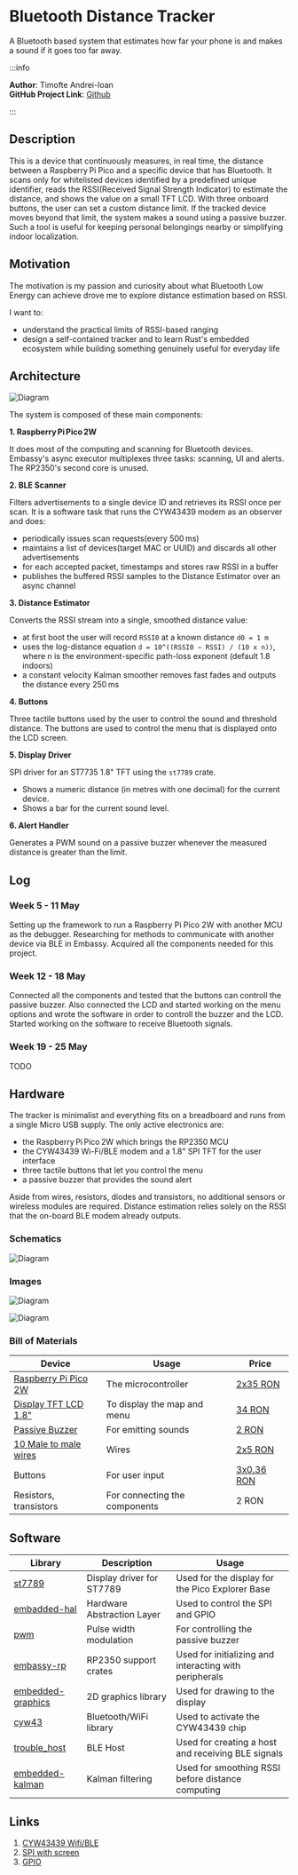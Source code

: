 # Bluetooth Distance Tracker
A Bluetooth based system that estimates how far your phone is and makes a sound if it goes too far away.

:::info 

**Author**: Timofte Andrei-Ioan \
**GitHub Project Link**: [Github](https://github.com/UPB-PMRust-Students/proiect-Andrei1223)

:::

## Description

This is a device that continuously measures, in real time, the distance between a Raspberry Pi Pico and a specific device that has Bluetooth.
It scans only for whitelisted devices identified by a predefined unique identifier, reads the RSSI(Received Signal Strength Indicator) to estimate the distance, and shows the value on a small TFT LCD.
With three onboard buttons, the user can set a custom distance limit. If the tracked device moves beyond that limit, the system makes a sound using a passive buzzer.
Such a tool is useful for keeping personal belongings nearby or simplifying indoor localization.

## Motivation

The motivation is my passion and curiosity about what Bluetooth Low Energy can achieve drove me to explore distance estimation based on RSSI.

I want to:
 - understand the practical limits of RSSI-based ranging
 - design a self-contained tracker and to learn Rust's embedded ecosystem while building something genuinely useful for everyday life

## Architecture

![Diagram](components_diagram.svg)

The system is composed of these main components:

**1. Raspberry Pi Pico 2W**

It does most of the computing and scanning for Bluetooth devices.
Embassy's async executor multiplexes three tasks: scanning, UI and alerts. The RP2350's second core is unused.

**2. BLE Scanner**

Filters advertisements to a single device ID and retrieves its RSSI once per scan.
It is a software task that runs the CYW43439 modem as an observer and does:
 - periodically issues scan requests(every 500 ms)
 - maintains a list of devices(target MAC or UUID) and discards all other advertisements
 - for each accepted packet, timestamps and stores raw RSSI in a buffer
 - publishes the buffered RSSI samples to the Distance Estimator over an async channel

**3. Distance Estimator**

Converts the RSSI stream into a single, smoothed distance value:
 - at first boot the user will record `RSSI0` at a known distance `d0 = 1 m`
 - uses the log-distance equation `d = 10^((RSSI0 − RSSI) / (10 x n))`, where n is the environment-specific path-loss exponent (default 1.8 indoors)
 - a constant velocity Kalman smoother removes fast fades and outputs the distance every 250 ms

**4. Buttons**

Three tactile buttons used by the user to control the sound and threshold distance. The buttons are used to
control the menu that is displayed onto the LCD screen.

**5. Display Driver**

SPI driver for an ST7735 1.8" TFT using the `st7789` crate.
 - Shows a numeric distance (in metres with one decimal) for the current device.
 - Shows a bar for the current sound level.

**6. Alert Handler**

 Generates a PWM sound on a passive buzzer whenever the measured distance is greater than the limit.


## Log

### Week 5 - 11 May
Setting up the framework to run a Raspberry Pi Pico 2W with another MCU as the debugger. Researching for methods to communicate with another device via BLE in Embassy. Acquired all the components needed for this project.

### Week 12 - 18 May
Connected all the components and tested that the buttons can controll the passive buzzer. Also connected the LCD and started working on the menu options and wrote the software in order to controll the buzzer and the LCD. Started working on the software to receive Bluetooth signals.

### Week 19 - 25 May
TODO

## Hardware


The tracker is minimalist and everything fits on a breadboard and runs from a single Micro USB supply.
The only active electronics are:
 - the Raspberry Pi Pico 2W which brings the RP2350 MCU
 - the CYW43439 Wi-Fi/BLE modem and a 1.8" SPI TFT for the user interface
 - three tactile buttons that let you control the menu
 - a passive buzzer that provides the sound alert

Aside from wires, resistors, diodes and transistors, no additional sensors or wireless modules are required.  Distance estimation relies solely on the RSSI that the on-board BLE modem already outputs.


### Schematics

![Diagram](schematic.webp)

### Images

![Diagram](first_image.webp)

![Diagram](second_image.webp)

### Bill of Materials

| Device | Usage | Price |
|--------|--------|-------|
| [Raspberry Pi Pico 2W](https://www.raspberrypi.com/documentation/microcontrollers/raspberry-pi-pico.html) | The microcontroller | [2x35 RON](https://www.optimusdigital.ro/en/raspberry-pi-boards/12394-raspberry-pi-pico-w.html) |
| [Display TFT LCD 1.8"](https://www.displayfuture.com/Display/datasheet/controller/ST7735.pdf) | To display the map and menu  | [34 RON](https://www.emag.ro/display-tft-lcd-1-8-inch-128x160-spi-st7735s-arduino-emg204/pd/D8RPFSYBM/) |
| [Passive Buzzer](https://components101.com/sites/default/files/component_datasheet/Buzzer%20Datasheet.pdf) | For emitting sounds | [2 RON](https://www.optimusdigital.ro/ro/audio-buzzere/634-buzzer-pasiv-de-5-v.html?search_query=buzzer+pasiv&results=15) |
| [10 Male to male wires](https://media.digikey.com/pdf/Data%20Sheets/Digi-Key%20PDFs/Jumper_Wire_Kits.pdf) | Wires | [2x5 RON](https://www.optimusdigital.ro/ro/fire-fire-mufate/884-set-fire-tata-tata-40p-10-cm.html?search_query=Fire+Colorate+Tata-Tata+%2840p%2C+10+cm%29&results=10) |
| Buttons | For user input | [3x0.36 RON](https://www.optimusdigital.ro/en/buttons-and-switches/1119-6x6x6-push-button.html?search_query=buttons&results=258) |
| Resistors, transistors | For connecting the components | 2 RON |



## Software

| Library | Description | Usage |
|---------|-------------|-------|
| [st7789](https://github.com/almindor/st7789) | Display driver for ST7789 | Used for the display for the Pico Explorer Base |
| [embadded-hal](https://docs.rs/embedded-hal/latest/embedded_hal/) | Hardware Abstraction Layer | Used to control the SPI and GPIO |
| [pwm](https://docs.rs/rp2040-hal/latest/rp2040_hal/pwm/index.html) | Pulse width modulation| For controlling the passive buzzer |
| [embassy-rp](https://docs.embassy.dev/embassy-rp/git/rp2040/index.html) | RP2350 support crates | Used for initializing and interacting with peripherals |
| [embedded-graphics](https://github.com/embedded-graphics/embedded-graphics) | 2D graphics library | Used for drawing to the display |
| [cyw43](https://crates.io/crates/cyw43) | Bluetooth/WiFi library | Used to activate the CYW43439 chip| 
| [trouble_host](https://docs.embassy.dev/trouble-host/git/default/index.html)| BLE Host | Used for creating a host and receiving BLE signals |
| [embedded-kalman](https://crates.io/crates/embedded-kalman) | Kalman filtering | Used for smoothing RSSI before distance computing |

## Links

<!-- Add a few links that inspired you and that you think you will use for your project -->

1. [CYW43439 Wifi/BLE](https://pmrust.pages.upb.ro/docs/acs_cc/lab/07#wi-fi-in-embassy)
2. [SPI with screen](https://pmrust.pages.upb.ro/docs/acs_cc/lab/05#screen)
3. [GPIO](https://pmrust.pages.upb.ro/docs/acs_cc/lab/02)
